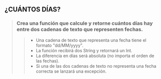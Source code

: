 ## ¿CUÁNTOS DÍAS?

> ### Crea una función que calcule y retorne cuántos días hay entre dos cadenas de texto que representen fechas.
>> - Una cadena de texto que representa una fecha tiene el formato "dd/MM/yyyy".
>> - La función recibirá dos String y retornará un Int.
>> - La diferencia en días será absoluta (no importa el orden de las fechas).
>> - Si una de las dos cadenas de texto no representa una fecha correcta se lanzará una excepción.